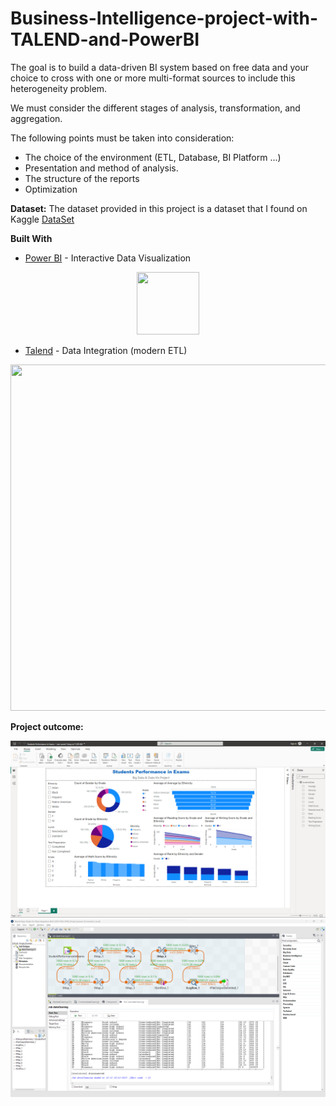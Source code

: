 # Business-Intelligence-project-with-TALEND-and-PowerBI
The goal is to build a data-driven BI system based on free data and your choice to cross with one or more multi-format sources to include this heterogeneity problem.

We must consider the different stages of analysis, transformation, and aggregation.

The following points must be taken into consideration:
- The choice of the environment (ETL, Database, BI Platform ...)
- Presentation and method of analysis.
- The structure of the reports
- Optimization

**Dataset:**
The dataset provided in this project is a dataset that I found on Kaggle 
[DataSet](https://www.kaggle.com/datasets/spscientist/students-performance-in-exams)

**Built With**
* [Power BI](https://powerbi.microsoft.com/en-us/) - Interactive Data Visualization
<p align="center">
    <img width="100" height="100" src="https://powerbi.microsoft.com/pictures/shared/social/social-default-image.png">
</p>

* [Talend](https://www.talend.com/) - Data Integration (modern ETL)
<p align="center">
    <img width="555" height="554" src="https://upload.wikimedia.org/wikipedia/commons/7/70/TalendLogoCoral.png">
</p>


**Project outcome:**

![Summary page](https://github.com/Baananou/ETL-Talend-DATAVIS-PowerBi/blob/main/Screenshot%20from%20powerbi.png)
![Summary page](https://github.com/Baananou/ETL-Talend-DATAVIS-PowerBi/blob/main/Screenshot%20from%20Talend.png)


